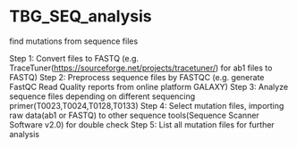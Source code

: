 # TBG_SEQ_analysis
find mutations from sequence files

Step 1: Convert files to FASTQ (e.g. TraceTuner(https://sourceforge.net/projects/tracetuner/) for ab1 files to FASTQ)
Step 2: Preprocess sequence files by FASTQC (e.g. generate FastQC Read Quality reports from online platform GALAXY)
Step 3: Analyze sequence files depending on different sequencing primer(T0023,T0024,T0128,T0133)
Step 4: Select mutation files, importing raw data(ab1 or FASTQ) to other sequence tools(Sequence Scanner Software v2.0) for double check 
Step 5: List all mutation files for further analysis 
